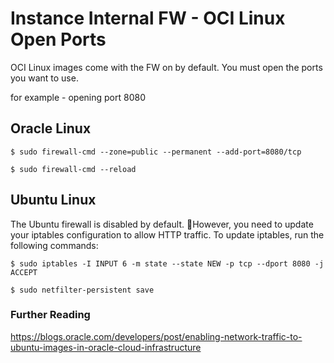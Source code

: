 # Instance Internal FW - OCI Linux Open Ports

OCI Linux images come with the FW on by default.
You must open the ports you want to use.

for example - opening port 8080

## Oracle Linux

```$ sudo firewall-cmd --zone=public --permanent --add-port=8080/tcp```

```$ sudo firewall-cmd --reload```


## Ubuntu Linux
The Ubuntu firewall is disabled by default. However, you need to update your iptables configuration to allow HTTP traffic.
To update iptables, run the following commands:

```$ sudo iptables -I INPUT 6 -m state --state NEW -p tcp --dport 8080 -j ACCEPT```

```$ sudo netfilter-persistent save```

### Further Reading

https://blogs.oracle.com/developers/post/enabling-network-traffic-to-ubuntu-images-in-oracle-cloud-infrastructure